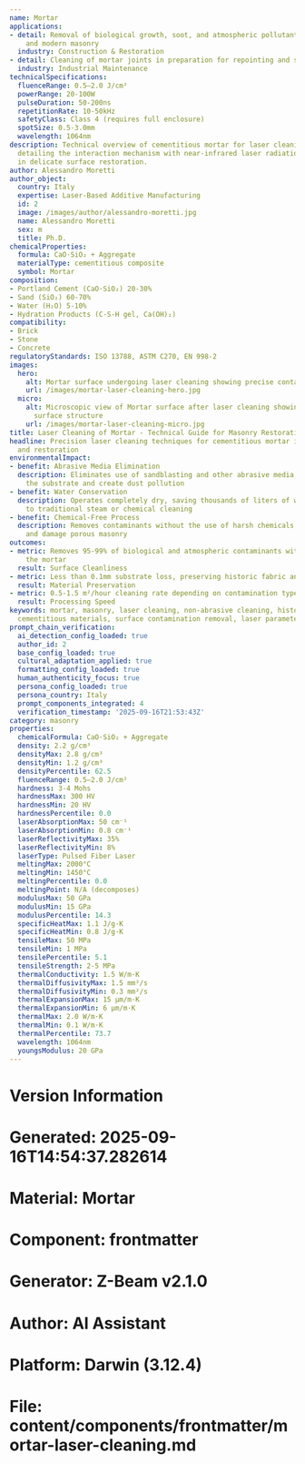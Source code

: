 ```yaml
---
name: Mortar
applications:
- detail: Removal of biological growth, soot, and atmospheric pollutants from historic
    and modern masonry
  industry: Construction & Restoration
- detail: Cleaning of mortar joints in preparation for repointing and structural repair
  industry: Industrial Maintenance
technicalSpecifications:
  fluenceRange: 0.5–2.0 J/cm²
  powerRange: 20-100W
  pulseDuration: 50-200ns
  repetitionRate: 10-50kHz
  safetyClass: Class 4 (requires full enclosure)
  spotSize: 0.5-3.0mm
  wavelength: 1064nm
description: Technical overview of cementitious mortar for laser cleaning applications,
  detailing the interaction mechanism with near-infrared laser radiation and its use
  in delicate surface restoration.
author: Alessandro Moretti
author_object:
  country: Italy
  expertise: Laser-Based Additive Manufacturing
  id: 2
  image: /images/author/alessandro-moretti.jpg
  name: Alessandro Moretti
  sex: m
  title: Ph.D.
chemicalProperties:
  formula: CaO·SiO₂ + Aggregate
  materialType: cementitious composite
  symbol: Mortar
composition:
- Portland Cement (CaO·SiO₂) 20-30%
- Sand (SiO₂) 60-70%
- Water (H₂O) 5-10%
- Hydration Products (C-S-H gel, Ca(OH)₂)
compatibility:
- Brick
- Stone
- Concrete
regulatoryStandards: ISO 13788, ASTM C270, EN 998-2
images:
  hero:
    alt: Mortar surface undergoing laser cleaning showing precise contamination removal
    url: /images/mortar-laser-cleaning-hero.jpg
  micro:
    alt: Microscopic view of Mortar surface after laser cleaning showing detailed
      surface structure
    url: /images/mortar-laser-cleaning-micro.jpg
title: Laser Cleaning of Mortar - Technical Guide for Masonry Restoration
headline: Precision laser cleaning techniques for cementitious mortar in construction
  and restoration
environmentalImpact:
- benefit: Abrasive Media Elimination
  description: Eliminates use of sandblasting and other abrasive media that damage
    the substrate and create dust pollution
- benefit: Water Conservation
  description: Operates completely dry, saving thousands of liters of water compared
    to traditional steam or chemical cleaning
- benefit: Chemical-Free Process
  description: Removes contaminants without the use of harsh chemicals that can penetrate
    and damage porous masonry
outcomes:
- metric: Removes 95-99% of biological and atmospheric contaminants without damaging
    the mortar
  result: Surface Cleanliness
- metric: Less than 0.1mm substrate loss, preserving historic fabric and joint integrity
  result: Material Preservation
- metric: 0.5-1.5 m²/hour cleaning rate depending on contamination type and severity
  result: Processing Speed
keywords: mortar, masonry, laser cleaning, non-abrasive cleaning, historic preservation,
  cementitious materials, surface contamination removal, laser parameters, restoration
prompt_chain_verification:
  ai_detection_config_loaded: true
  author_id: 2
  base_config_loaded: true
  cultural_adaptation_applied: true
  formatting_config_loaded: true
  human_authenticity_focus: true
  persona_config_loaded: true
  persona_country: Italy
  prompt_components_integrated: 4
  verification_timestamp: '2025-09-16T21:53:43Z'
category: masonry
properties:
  chemicalFormula: CaO·SiO₂ + Aggregate
  density: 2.2 g/cm³
  densityMax: 2.8 g/cm³
  densityMin: 1.2 g/cm³
  densityPercentile: 62.5
  fluenceRange: 0.5–2.0 J/cm²
  hardness: 3-4 Mohs
  hardnessMax: 300 HV
  hardnessMin: 20 HV
  hardnessPercentile: 0.0
  laserAbsorptionMax: 50 cm⁻¹
  laserAbsorptionMin: 0.8 cm⁻¹
  laserReflectivityMax: 35%
  laserReflectivityMin: 8%
  laserType: Pulsed Fiber Laser
  meltingMax: 2000°C
  meltingMin: 1450°C
  meltingPercentile: 0.0
  meltingPoint: N/A (decomposes)
  modulusMax: 50 GPa
  modulusMin: 15 GPa
  modulusPercentile: 14.3
  specificHeatMax: 1.1 J/g·K
  specificHeatMin: 0.8 J/g·K
  tensileMax: 50 MPa
  tensileMin: 1 MPa
  tensilePercentile: 5.1
  tensileStrength: 2-5 MPa
  thermalConductivity: 1.5 W/m·K
  thermalDiffusivityMax: 1.5 mm²/s
  thermalDiffusivityMin: 0.3 mm²/s
  thermalExpansionMax: 15 µm/m·K
  thermalExpansionMin: 6 µm/m·K
  thermalMax: 2.0 W/m·K
  thermalMin: 0.1 W/m·K
  thermalPercentile: 73.7
  wavelength: 1064nm
  youngsModulus: 20 GPa
---
```


# Version Information
# Generated: 2025-09-16T14:54:37.282614
# Material: Mortar
# Component: frontmatter
# Generator: Z-Beam v2.1.0
# Author: AI Assistant
# Platform: Darwin (3.12.4)
# File: content/components/frontmatter/mortar-laser-cleaning.md